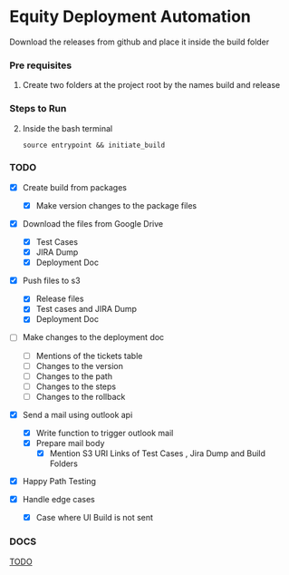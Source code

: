 # Equity Deployment Automation

Download the releases from github and place it inside the build folder

### Pre requisites

1. Create two folders at the project root by the names build and release

### Steps to Run

2. Inside the bash terminal

   `source entrypoint && initiate_build`

### TODO

- [x] Create build from packages

  - [x] Make version changes to the package files

- [x] Download the files from Google Drive

  - [x] Test Cases
  - [x] JIRA Dump
  - [x] Deployment Doc

- [x] Push files to s3

  - [x] Release files
  - [x] Test cases and JIRA Dump
  - [x] Deployment Doc

- [ ] Make changes to the deployment doc

  - [ ] Mentions of the tickets table
  - [ ] Changes to the version
  - [ ] Changes to the path
  - [ ] Changes to the steps
  - [ ] Changes to the rollback

- [x] Send a mail using outlook api

  - [x] Write function to trigger outlook mail
  - [x] Prepare mail body
    - [x] Mention S3 URI Links of Test Cases , Jira Dump and Build Folders

- [x] Happy Path Testing

- [x] Handle edge cases

  - [x] Case where UI Build is not sent

### DOCS

[TODO](https://docs.google.com/document/d/1t1WGxcrz6IO44S0I_R4W11g7n8WmIjHz1OGQTxWQtE8/edit)
